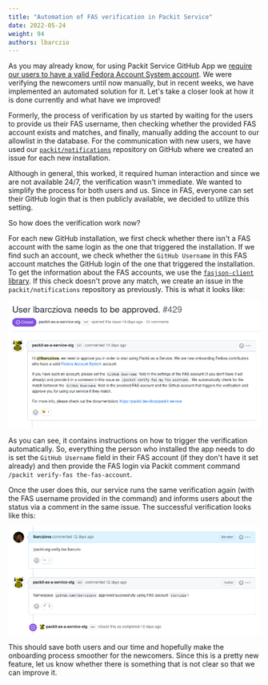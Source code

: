 ```yaml
---
title: "Automation of FAS verification in Packit Service"
date: 2022-05-24
weight: 94
authors: lbarczio
---
```


As you may already know, for using Packit Service
GitHub App we [require our users to have a valid Fedora Account System account](/docs/guide/#2-approval).
We were verifying the newcomers until now manually, but in recent weeks, we have implemented an automated solution
for it. Let's take a closer look at how it is done currently and what have we improved!

Formerly, the process of verification by us started by waiting for the users to provide
us their FAS username, then checking whether the provided FAS account
exists and matches, and finally, manually adding the account to our allowlist in the database. For the communication with
new users, we have used our [`packit/notifications`](https://github.com/packit/notifications/issues)
repository on GitHub where we created an issue for each new installation.

Although in general, this worked, it required human interaction and since we are not available 24/7, the verification wasn't immediate.
We wanted to simplify the process for both users and us.
Since in FAS, everyone can set their GitHub login that is then publicly available, we decided to utilize this setting.

So how does the verification work now?

For each new GitHub installation, we first check whether there isn't a FAS account with the same login as the one
that triggered the installation. If we find such an account, we check whether the `GitHub Username` in this FAS account matches
the GitHub login of the one that triggered the installation. To get the information about the FAS accounts, we
use the [`fasjson-client` library](https://github.com/fedora-infra/fasjson-client).
If this check doesn't prove any match, we create an issue in the
`packit/notifications` repository as previously. This is what it looks like:

![Issue in packit/notifications](img/notifications-repo-issue.png)

As you can see, it contains instructions on how to trigger the verification automatically. So, everything the person who installed the app needs to do is set the `GitHub Username` field in their FAS account (if they don't have it set
already) and then provide the FAS login via Packit comment command `/packit verify-fas the-fas-account`.

Once the user does this, our service runs the same verification again (with the FAS username provided in the command) and informs users about the status
via a comment in the same issue. The successful verification looks like this:

![Successful verification](img/verify-fas.png)

This should save both users and our time and hopefully make the onboarding process smoother for the newcomers.
Since this is a pretty new feature,
let us know whether there is something that is not clear so that we can improve it.
